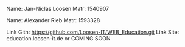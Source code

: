 Name: Jan-Niclas Loosen
Matr: 1540907

Name: Alexander Rieb
Matr: 1593328

Link Gith: https://github.com/Loosen-IT/WEB_Education.git
Link Site: education.loosen-it.de or COMING SOON
